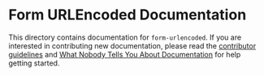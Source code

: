 # Form URLEncoded Documentation

This directory contains documentation for `form-urlencoded`. If you are interested in contributing new documentation, please read the [contributor guidelines](../.github/CONTRIBUTING.md) and [What Nobody Tells You About Documentation](https://documentation.divio.com) for help getting started.
